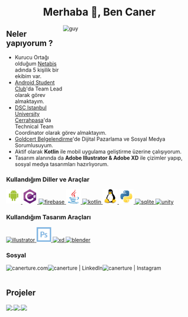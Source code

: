 <h1 align="center">Merhaba 👋, Ben Caner</h1>

<img align="right" height="270px" alt="guy" width="350" src="https://i.pinimg.com/originals/e4/26/70/e426702edf874b181aced1e2fa5c6cde.gif" /> </a>

<h2 align="left">Neler yapıyorum ?</h2>

* Kurucu Ortağı olduğum [Netabis](https://play.google.com/store/apps/dev?id=9166779984501256088) adında 5 kişilik bir ekibim var. 
* [Android Student Club](https://www.linkedin.com/company/android-student-club/)'da Team Lead olarak görev almaktayım.
* [DSC Istanbul University Cerrahpasa](https://www.linkedin.com/company/dsciuc)'da Technical Team Coordinator olarak görev almaktayım.
* [Goldcert Belgelendirme](https://www.linkedin.com/company/goldcertcomtr/)'de Dijital Pazarlama ve Sosyal Medya Sorumlusuyum.
* Aktif olarak **Kotlin** ile mobil uygulama geliştirme üzerine çalışıyorum.
* Tasarım alanında da **Adobe Illustrator & Adobe XD** ile çizimler yapıp, sosyal medya tasarımları hazırlıyorum.

<h3 align="left">Kullandığım Diller ve Araçlar</h3>
<p align="left"> <a href="https://developer.android.com" target="_blank"> <img src="https://raw.githubusercontent.com/devicons/devicon/master/icons/android/android-original-wordmark.svg" alt="android" width="40" height="40"/> </a>  <a href="https://www.w3schools.com/cs/" target="_blank"> <img src="https://raw.githubusercontent.com/devicons/devicon/master/icons/csharp/csharp-original.svg" alt="csharp" width="40" height="40"/> </a> <a href="https://firebase.google.com/" target="_blank"> <img src="https://www.vectorlogo.zone/logos/firebase/firebase-icon.svg" alt="firebase" width="40" height="40"/> </a>  <a href="https://www.java.com" target="_blank"> <img src="https://raw.githubusercontent.com/devicons/devicon/master/icons/java/java-original.svg" alt="java" width="40" height="40"/> </a> <a href="https://kotlinlang.org" target="_blank"> <img src="https://www.vectorlogo.zone/logos/kotlinlang/kotlinlang-icon.svg" alt="kotlin" width="40" height="40"/> </a> <a href="https://www.linux.org/" target="_blank"> <img src="https://raw.githubusercontent.com/devicons/devicon/master/icons/linux/linux-original.svg" alt="linux" width="40" height="40"/> </a> <a href="https://www.python.org" target="_blank"> <img src="https://raw.githubusercontent.com/devicons/devicon/master/icons/python/python-original.svg" alt="python" width="40" height="40"/> </a> <a href="https://www.sqlite.org/" target="_blank"> <img src="https://www.vectorlogo.zone/logos/sqlite/sqlite-icon.svg" alt="sqlite" width="40" height="40"/> </a> <a href="https://unity.com/" target="_blank"> <img src="https://www.vectorlogo.zone/logos/unity3d/unity3d-icon.svg" alt="unity" width="40" height="40"/> </a> 

<h3 align="left">Kullandığım Tasarım Araçları</h3>
<p align="left"> <a href="https://www.adobe.com/in/products/illustrator.html" target="_blank"> <img src="https://www.vectorlogo.zone/logos/adobe_illustrator/adobe_illustrator-icon.svg" alt="illustrator" width="40" height="40"/> </a> <a href="https://www.photoshop.com/en" target="_blank"> <img src="https://raw.githubusercontent.com/devicons/devicon/master/icons/photoshop/photoshop-line.svg" alt="photoshop" width="40" height="40"/> </a> <a href="https://www.adobe.com/products/xd.html" target="_blank"> <img src="https://cdn.worldvectorlogo.com/logos/adobe-xd.svg" alt="xd" width="40" height="40"/> </a> <a href="https://www.blender.org/" target="_blank"> <img src="https://download.blender.org/branding/community/blender_community_badge_white.svg" alt="blender" width="40" height="40"/> </a> </p>

<h3 align="left">Sosyal</h3>

[<img align="left" alt="canerture.com" height="30px" src="https://image.flaticon.com/icons/png/512/876/876610.png" />][website]
[<img align="left" alt="canerture | LinkedIn" height="30px" src="https://www.flaticon.com/svg/static/icons/svg/725/725337.svg"/>][linkedin]
[<img align="left" alt="canerture | Instagram" height="30px" src="https://image.flaticon.com/icons/svg/725/725278.svg" />][instagram]

[website]: http://canerture.com/
[instagram]: https://www.instagram.com/cnrture/
[linkedin]: https://www.linkedin.com/in/cnrture/

</br>
</br>

<h2 align="left">Projeler</h2>
<a href="https://github.com/cnrture/InstagramCloneApp">
  <img align="center" src="https://github-readme-stats.vercel.app/api/pin/?username=cnrture&repo=InstagramCloneApp&theme=tokyonight" />
</a>

<a href="https://github.com/cnrture/EngelliArabaOyunu">
  <img align="center" src="https://github-readme-stats.vercel.app/api/pin/?username=cnrture&repo=EngelliArabaOyunu&theme=tokyonight" />
</a>

<a href="https://github.com/cnrture/AAGameClone">
  <img align="center" src="https://github-readme-stats.vercel.app/api/pin/?username=cnrture&repo=AAGameClone&theme=tokyonight" />
</a>
